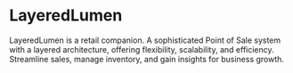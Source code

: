 # LayeredLumen
LayeredLumen is a retail companion. A sophisticated Point of Sale system with a layered architecture, offering flexibility, scalability, and efficiency. Streamline sales, manage inventory, and gain insights for business growth.

